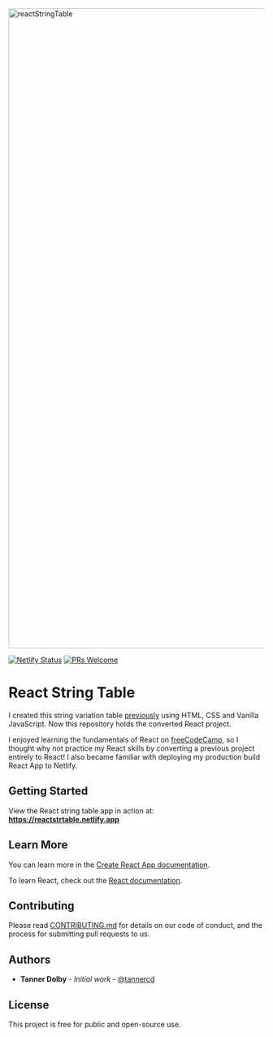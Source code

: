 <img width="1259" alt="reactStringTable" src="https://user-images.githubusercontent.com/48612525/84111723-61fb9b80-a9dc-11ea-82f2-0a1103daf00f.png">

[![Netlify Status](https://api.netlify.com/api/v1/badges/f02ad181-3a08-4549-b94e-e35889ae8f47/deploy-status)](https://app.netlify.com/sites/reactstrtable/deploys)
[![PRs Welcome](https://img.shields.io/badge/PRs-welcome-brightgreen.svg?style=flat-square)](http://makeapullrequest.com)

# React String Table
I created this string variation table [previously](https://github.com/tannercd/stringtable-web) using HTML, CSS and Vanilla JavaScript. Now this repository holds the converted React project. 

I enjoyed learning the fundamentals of React on [freeCodeCamp](https://freeCodeCamp.org), so I thought why not practice my React skills by converting a previous project entirely to React! I also became familiar with deploying my production build React App to Netlify.

## Getting Started
View the React string table app in action at: **https://reactstrtable.netlify.app**

## Learn More

You can learn more in the [Create React App documentation](https://facebook.github.io/create-react-app/docs/getting-started).

To learn React, check out the [React documentation](https://reactjs.org/).

## Contributing

Please read [CONTRIBUTING.md](https://github.com/tannercd/typescript-pokedex/blob/master/CONTRIBUTING.md) for details on our code of conduct, and the process for submitting pull requests to us.

## Authors

* **Tanner Dolby** - *Initial work* - [@tannercd](https://github.com/tannercd)

## License

This project is free for public and open-source use.

